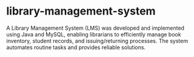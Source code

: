 # library-management-system
A Library Management System (LMS) was developed and implemented using Java and MySQL, enabling librarians to efficiently manage book inventory, student records, and issuing/returning processes. The system automates routine tasks and provides reliable solutions.
